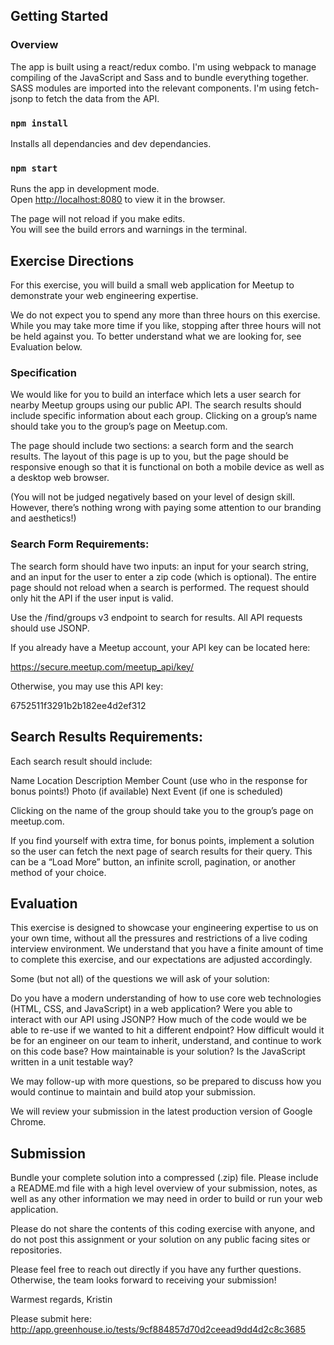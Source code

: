 ## Getting Started

### Overview

The app is built using a react/redux combo. I'm using webpack to manage compiling of the JavaScript and Sass and to bundle everything together. SASS modules are imported into the relevant components. I'm using fetch-jsonp to fetch the data from the API. 

### `npm install`

Installs all dependancies and dev dependancies.

### `npm start`

Runs the app in development mode.<br>
Open [http://localhost:8080](http://localhost:8080) to view it in the browser.

The page will not reload if you make edits.<br>
You will see the build errors and warnings in the terminal.


## Exercise Directions

For this exercise, you will build a small web application for Meetup to demonstrate your web engineering expertise.

We do not expect you to spend any more than three hours on this exercise. While you may take more time if you like, stopping after three hours will not be held against you. To better understand what we are looking for, see Evaluation below.

 

### Specification

We would like for you to build an interface which lets a user search for nearby Meetup groups using our public API. The search results should include specific information about each group. Clicking on a group’s name should take you to the group’s page on Meetup.com.

The page should include two sections: a search form and the search results. The layout of this page is up to you, but the page should be responsive enough so that it is functional on both a mobile device as well as a desktop web browser.

(You will not be judged negatively based on your level of design skill. However, there’s nothing wrong with paying some attention to our branding and aesthetics!)

 

### Search Form Requirements:

The search form should have two inputs: an input for your search string, and an input for the user to enter a zip code (which is optional). The entire page should not reload when a search is performed. The request should only hit the API if the user input is valid.


Use the /find/groups v3 endpoint to search for results. All API requests should use JSONP. 


If you already have a Meetup account, your API key can be located here:

https://secure.meetup.com/meetup_api/key/

 

Otherwise, you may use this API key:

6752511f3291b2b182ee4d2ef312

 

## Search Results Requirements:

Each search result should include:

Name
Location
Description
Member Count (use who in the response for bonus points!)
Photo (if available)
Next Event (if one is scheduled)
 
Clicking on the name of the group should take you to the group’s page on meetup.com.

If you find yourself with extra time, for bonus points, implement a solution so the user can fetch the next page of search results for their query. This can be a “Load More” button, an infinite scroll, pagination, or another method of your choice.


## Evaluation

This exercise is designed to showcase your engineering expertise to us on your own time, without all the pressures and restrictions of a live coding interview environment. We understand that you have a finite amount of time to complete this exercise, and our expectations are adjusted accordingly.

Some (but not all) of the questions we will ask of your solution:

Do you have a modern understanding of how to use core web technologies (HTML, CSS, and JavaScript) in a web application?
Were you able to interact with our API using JSONP? How much of the code would we be able to re-use if we wanted to hit a different endpoint?
How difficult would it be for an engineer on our team to inherit, understand, and continue to work on this code base?
How maintainable is your solution? Is the JavaScript written in a unit testable way?
 

We may follow-up with more questions, so be prepared to discuss how you would continue to maintain and build atop your submission.

We will review your submission in the latest production version of Google Chrome.
 
## Submission

Bundle your complete solution into a compressed (.zip) file. Please include a README.md file with a high level overview of your submission, notes, as well as any other information we may need in order to build or run your web application.

Please do not share the contents of this coding exercise with anyone, and do not post this assignment or your solution on any public facing sites or repositories.


Please feel free to reach out directly if you have any further questions. Otherwise, the team looks forward to receiving your submission!

Warmest regards,
Kristin

 

Please submit here: http://app.greenhouse.io/tests/9cf884857d70d2ceead9dd4d2c8c3685

